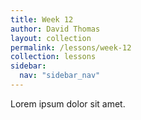 ```yaml
---
title: Week 12
author: David Thomas
layout: collection
permalink: /lessons/week-12
collection: lessons
sidebar:
  nav: "sidebar_nav"
---
```


Lorem ipsum dolor sit amet.
